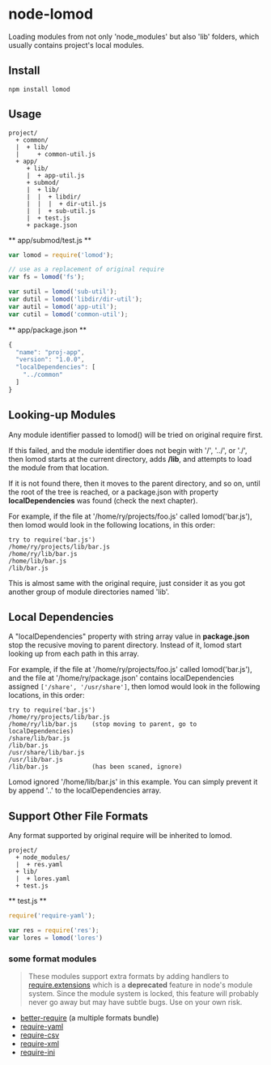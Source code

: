 node-lomod
==================
Loading modules from not only 'node_modules' but also 'lib' folders, which usually contains project's local modules.


Install
----------

    npm install lomod


Usage
-----------

    project/
      + common/
      |  + lib/
      |     + common-util.js
      + app/
         + lib/
         |  + app-util.js
         + submod/
         |  + lib/
         |  |  + libdir/
         |  |  |  + dir-util.js
         |  |  + sub-util.js
         |  + test.js
         + package.json


** app/submod/test.js **

```js 
var lomod = require('lomod');

// use as a replacement of original require
var fs = lomod('fs');

var sutil = lomod('sub-util');        
var dutil = lomod('libdir/dir-util');        
var autil = lomod('app-util');
var cutil = lomod('common-util');
```

** app/package.json **

```js
{
  "name": "proj-app",
  "version": "1.0.0",
  "localDependencies": [
    "../common"
  ]
}
```


Looking-up Modules
------------------
Any module identifier passed to lomod() will be tried on original require first. 

If this failed, and the module identifier does not begin with '/', '../', or './', then lomod starts at the current directory, adds **/lib**, and attempts to load the module from that location.

If it is not found there, then it moves to the parent directory, and so on, until the root of the tree is reached, or a package.json with property **localDependencies** was found (check the next chapter). 

For example, if the file at '/home/ry/projects/foo.js' called lomod('bar.js'), then lomod would look in the following locations, in this order:

    try to require('bar.js')
    /home/ry/projects/lib/bar.js
    /home/ry/lib/bar.js
    /home/lib/bar.js
    /lib/bar.js

This is almost same with the original require, just consider it as you got another group of module directories named 'lib'.


Local Dependencies
------------------
A "localDependencies" property with string array value in **package.json** stop the recusive moving to parent directory. Instead of it, lomod start looking up from each path in this array.

For example, if the file at '/home/ry/projects/foo.js' called lomod('bar.js'), and the file at '/home/ry/package.json' contains localDependencies  assigned <code>['/share', '/usr/share']</code>, then lomod would look in the following locations, in this order:

    try to require('bar.js')
    /home/ry/projects/lib/bar.js
    /home/ry/lib/bar.js    (stop moving to parent, go to localDependencies) 
    /share/lib/bar.js
    /lib/bar.js
    /usr/share/lib/bar.js
    /usr/lib/bar.js
    /lib/bar.js            (has been scaned, ignore)

Lomod ignored '/home/lib/bar.js' in this example. You can simply prevent it by append '..' to the localDependencies array.


Support Other File Formats
--------------------------
Any format supported by original require will be inherited to lomod.

    project/
      + node_modules/
      |  + res.yaml
      + lib/
      |  + lores.yaml
      + test.js

** test.js **
```js
require('require-yaml');

var res = require('res');
var lores = lomod('lores')
```

### some format modules

> <span class="icon icon-alert"></span> These modules support extra formats by adding handlers to [require.extensions](http://nodejs.org/api/all.html#all_require_extensions) which is a **deprecated** feature in node's module system. Since the module system is locked, this feature will probably never go away but may have subtle bugs. Use on your own risk.

- [better-require](https://www.npmjs.com/package/better-require) (a multiple formats bundle)
- [require-yaml](https://github.com/olalonde/require-yaml)
- [require-csv](https://github.com/olalonde/require-csv)
- [require-xml](https://github.com/olalonde/require-xml)
- [require-ini](https://github.com/olalonde/require-ini)
